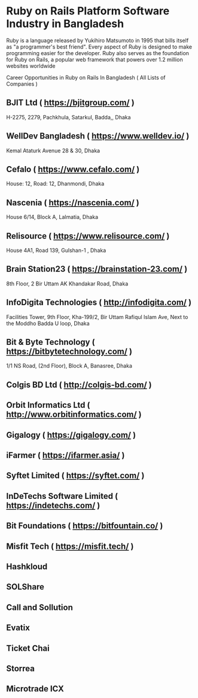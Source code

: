 # Ruby on Rails Platform Software Industry in Bangladesh
Ruby is a language released by Yukihiro Matsumoto in 1995 that bills itself as "a programmer's best friend". Every aspect of Ruby is designed to make programming easier for the developer. Ruby also serves as the foundation for Ruby on Rails, a popular web framework that powers over 1.2 million websites worldwide

Career Opportunities in Ruby on Rails In Bangladesh ( All Lists of Companies )
## BJIT Ltd ( https://bjitgroup.com/ )
H-2275, 2279, Pachkhula, Satarkul, Badda,, Dhaka 
## WellDev Bangladesh ( https://www.welldev.io/ )
Kemal Ataturk Avenue 28 & 30, Dhaka
## Cefalo ( https://www.cefalo.com/ )
House: 12, Road: 12, Dhanmondi, Dhaka
## Nascenia ( https://nascenia.com/ )
House 6/14, Block A, Lalmatia, Dhaka
## Relisource ( https://www.relisource.com/ )
House 4A1, Road 139, Gulshan-1 , Dhaka
## Brain Station23 ( https://brainstation-23.com/ )
8th Floor, 2 Bir Uttam AK Khandakar Road, Dhaka 
## InfoDigita Technologies ( http://infodigita.com/ )
Facilities Tower, 9th Floor, Kha-199/2, Bir Uttam Rafiqul Islam Ave, Next to the Moddho Badda U loop, Dhaka 
## Bit & Byte Technology ( https://bitbytetechnology.com/ )
1/1 NS Road, (2nd Floor), Block A, Banasree, Dhaka
## Colgis BD Ltd ( http://colgis-bd.com/ )
## Orbit Informatics Ltd ( http://www.orbitinformatics.com/ )
## Gigalogy ( https://gigalogy.com/ )
## iFarmer ( https://ifarmer.asia/ )
## Syftet Limited ( https://syftet.com/ )
## InDeTechs Software Limited ( https://indetechs.com/ )
## Bit Foundations ( https://bitfountain.co/ )
## Misfit Tech ( https://misfit.tech/ )
## Hashkloud
## SOLShare
## Call and Sollution
## Evatix
## Ticket Chai
## Storrea
## Microtrade ICX
